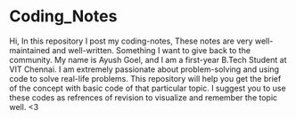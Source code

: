 # Coding_Notes
Hi, In this repository I post my coding-notes, These notes are very well-maintained and well-written. Something I want to give back to the community.
My name is Ayush Goel, and I am a first-year B.Tech Student at VIT Chennai.
I am extremely passionate about problem-solving and using code to solve real-life problems.
This repository will help you get the brief of the concept with basic code of that particular topic.
I suggest you to use these codes as refrences of revision to visualize and remember the topic well.
<3
